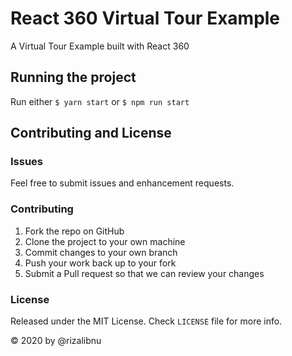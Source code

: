 # React 360 Virtual Tour Example
A Virtual Tour Example built with React 360

## Running the project

Run either `$ yarn start` or `$ npm run start`


## Contributing and License

### Issues

Feel free to submit issues and enhancement requests.

### Contributing

1. Fork the repo on GitHub
2. Clone the project to your own machine
3. Commit changes to your own branch
4. Push your work back up to your fork
5. Submit a Pull request so that we can review your changes

### License

Released under the MIT License. Check `LICENSE` file for more info.

&copy; 2020 by @rizalibnu
